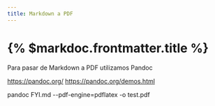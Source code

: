 ```yaml
---
title: Markdown a PDF
---
```


# {% $markdoc.frontmatter.title %}


Para pasar de Markdown a PDF utilizamos Pandoc

https://pandoc.org/
https://pandoc.org/demos.html

pandoc FYI.md --pdf-engine=pdflatex -o test.pdf